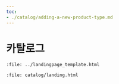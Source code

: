 ```yaml
---
toc:
- ./catalog/adding-a-new-product-type.md
---
```

# 카탈로그

```{raw} html
:file: ../landingpage_template.html
```

```{raw} html
:file: catalog/landing.html
```
